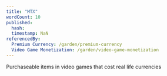 ```yaml
---
title: "MTX"
wordCount: 10
published:
  hash: 
  timestamp: NaN
referencedBy:
  Premium Currency: /garden/premium-currency
  Video Game Monetization: /garden/video-game-monetization
---
```


Purchaseable items in video games that cost real life currencies